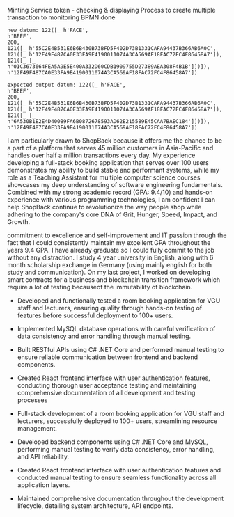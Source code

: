 Minting Service token - checking & displaying 
Process to create multiple transaction to monitoring BPMN
done


```
new_datum: 122([_ h'FACE', 
h'BEEF', 
200, 
121([_ h'55C2E4B531E6B6B430B73BFD5F402D73B1331CAFA94437B366AB6A0C', 121([_ h'12F49F487CA0E33FA9E4190011074A3CA569AF18FAC72FC4F86458A7']), 121([_ [_ h'01C3673664FEA5A9E5E400A332D60CDB1909755D27389AEA308F4B1B']])]), h'12F49F487CA0E33FA9E4190011074A3CA569AF18FAC72FC4F86458A7'])

expected output datum: 122([_ h'FACE', 
h'BEEF',
200, 
121([_ h'55C2E4B531E6B6B430B73BFD5F402D73B1331CAFA94437B366AB6A0C', 121([_ h'12F49F487CA0E33FA9E4190011074A3CA569AF18FAC72FC4F86458A7']), 121([_ [_ h'6A530B1E2E4D400B9FA6B0872678593AD62E215589E45CAA7BAEC184']])]), h'12F49F487CA0E33FA9E4190011074A3CA569AF18FAC72FC4F86458A7'])
```

I am particularly drawn to ShopBack because it offers me the chance to be a part of a platform that serves 45 million customers in Asia-Pacific and handles over half a million transactions every day. My experience developing a full-stack booking application that serves over 100 users demonstrates my ability to build stable and performant systems, while my role as a Teaching Assistant for multiple computer science courses showcases my deep understanding of software engineering fundamentals. Combined with my strong academic record (GPA: 9.4/10) and hands-on experience with various programming technologies, I am confident I can help ShopBack continue to revolutionize the way people shop while adhering to the company's core DNA of Grit, Hunger, Speed, Impact, and Growth.

commitment to excellence and self-improvement and IT passion through the fact that I could consistently maintain my excellent GPA throughout the years 9.4 GPA. I have already graduate so I could fully commit to the job without any distraction. I study 4 year university in English, along with 6 month scholarship exchange in Germany (using mainly english for both study and communication). On my last project, I worked on developing smart contracts for a business and blockchain transition framework which require a lot of testing becauseof the immutability of blockchain.

- Developed and functionally tested a room booking application for VGU staff and lecturers, ensuring quality through hands-on testing of features before successful deployment to 100+ users.
- Implemented MySQL database operations with careful verification of data consistency and error handling through manual testing.
- Built RESTful APIs using C# .NET Core and performed manual testing to ensure reliable communication between frontend and backend components.
- Created React frontend interface with user authentication features, conducting thorough user acceptance testing and maintaining comprehensive documentation of all development and testing processes

- Full-stack development of a room booking application for VGU staff and lecturers, successfully deployed to 100+ users, streamlining resource management.
- Developed backend components using C# .NET Core and MySQL, performing manual testing to verify data consistency, error handling, and API reliability.
- Created React frontend interface with user authentication features and conducted manual testing to ensure seamless functionality across all application layers.
- Maintained comprehensive documentation throughout the development lifecycle, detailing system architecture, API endpoints.